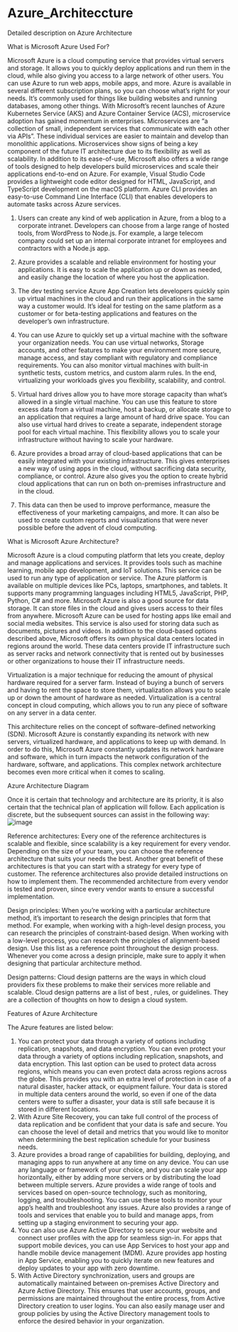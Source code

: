 # Azure_Architeccture
Detailed description on Azure Architecture


What is Microsoft Azure Used For?

Microsoft Azure is a cloud computing service that provides virtual servers and storage. It allows you to quickly deploy applications and run them in the cloud, while also giving you access to a large network of other users. You can use Azure to run web apps, mobile apps, and more. Azure is available in several different subscription plans, so you can choose what’s right for your needs. It’s commonly used for things like building websites and running databases, among other things. With Microsoft’s recent launches of Azure Kubernetes Service (AKS) and Azure Container Service (ACS), microservice adoption has gained momentum in enterprises. Microservices are “a collection of small, independent services that communicate with each other via APIs”. These individual services are easier to maintain and develop than monolithic applications. Microservices show signs of being a key component of the future IT architecture due to its flexibility as well as scalability. In addition to its ease-of-use, Microsoft also offers a wide range of tools designed to help developers build microservices and scale their applications end-to-end on Azure. For example, Visual Studio Code provides a lightweight code editor designed for HTML, JavaScript, and TypeScript development on the macOS platform. Azure CLI provides an easy-to-use Command Line Interface (CLI) that enables developers to automate tasks across Azure services.

1. Users can create any kind of web application in Azure, from a blog to a corporate intranet. Developers can choose from a large range of hosted tools, from WordPress to Node.js. For example, a large telecom company could set up an internal corporate intranet for employees and contractors with a Node.js app.


3. Azure provides a scalable and reliable environment for hosting your applications. It is easy to scale the application up or down as needed, and easily change the location of where you host the application.


4. The dev testing service Azure App Creation lets developers quickly spin up virtual machines in the cloud and run their applications in the same way a customer would. It’s ideal for testing on the same platform as a customer or for beta-testing applications and features on the developer’s own infrastructure.


5. You can use Azure to quickly set up a virtual machine with the software your organization needs. You can use virtual networks, Storage accounts, and other features to make your environment more secure, manage access, and stay compliant with regulatory and compliance requirements. You can also monitor virtual machines with built-in synthetic tests, custom metrics, and custom alarm rules. In the end, virtualizing your workloads gives you flexibility, scalability, and control.


6. Virtual hard drives allow you to have more storage capacity than what’s allowed in a single virtual machine. You can use this feature to store excess data from a virtual machine, host a backup, or allocate storage to an application that requires a large amount of hard drive space. You can also use virtual hard drives to create a separate, independent storage pool for each virtual machine. This flexibility allows you to scale your infrastructure without having to scale your hardware.


7. Azure provides a broad array of cloud-based applications that can be easily integrated with your existing infrastructure. This gives enterprises a new way of using apps in the cloud, without sacrificing data security, compliance, or control. Azure also gives you the option to create hybrid cloud applications that can run on both on-premises infrastructure and in the cloud.


8. This data can then be used to improve performance, measure the effectiveness of your marketing campaigns, and more. It can also be used to create custom reports and visualizations that were never possible before the advent of cloud computing.


What is Microsoft Azure Architecture?

Microsoft Azure is a cloud computing platform that lets you create, deploy and manage applications and services. It provides tools such as machine learning, mobile app development, and IoT solutions. This service can be used to run any type of application or service. The Azure platform is available on multiple devices like PCs, laptops, smartphones, and tablets. It supports many programming languages including HTML5, JavaScript, PHP, Python, C# and more. Microsoft Azure is also a good source for data storage. It can store files in the cloud and gives users access to their files from anywhere. Microsoft Azure can be used for hosting apps like email and social media websites. This service is also used for storing data such as documents, pictures and videos. In addition to the cloud-based options described above, Microsoft offers its own physical data centers located in regions around the world. These data centers provide IT infrastructure such as server racks and network connectivity that is rented out by businesses or other organizations to house their IT infrastructure needs.

Virtualization is a major technique for reducing the amount of physical hardware required for a server farm. Instead of buying a bunch of servers and having to rent the space to store them, virtualization allows you to scale up or down the amount of hardware as needed. Virtualization is a central concept in cloud computing, which allows you to run any piece of software on any server in a data center.

This architecture relies on the concept of software-defined networking (SDN). Microsoft Azure is constantly expanding its network with new servers, virtualized hardware, and applications to keep up with demand. In order to do this, Microsoft Azure constantly updates its network hardware and software, which in turn impacts the network configuration of the hardware, software, and applications. This complex network architecture becomes even more critical when it comes to scaling.

Azure Architecture Diagram

Once it is certain that technology and architecture are its priority, it is also certain that the technical plan of application will follow. Each application is discrete, but the subsequent sources can assist in the following way:
![image](https://user-images.githubusercontent.com/81725794/179342453-a71023e0-2195-4fb6-9951-8b30a7c0de70.png)

Reference architectures: Every one of the reference architectures is scalable and flexible, since scalability is a key requirement for every vendor. Depending on the size of your team, you can choose the reference architecture that suits your needs the best. Another great benefit of these architectures is that you can start with a strategy for every type of customer. The reference architectures also provide detailed instructions on how to implement them. The recommended architecture from every vendor is tested and proven, since every vendor wants to ensure a successful implementation.

Design principles: When you’re working with a particular architecture method, it’s important to research the design principles that form that method. For example, when working with a high-level design process, you can research the principles of constraint-based design. When working with a low-level process, you can research the principles of alignment-based design. Use this list as a reference point throughout the design process. Whenever you come across a design principle, make sure to apply it when designing that particular architecture method.

Design patterns: Cloud design patterns are the ways in which cloud providers fix these problems to make their services more reliable and scalable. Cloud design patterns are a list of best , rules, or guidelines. They are a collection of thoughts on how to design a cloud system.


Features of Azure Architecture

The Azure features are listed below:

1. You can protect your data through a variety of options including replication, snapshots, and data encryption. You can even protect your data through a variety of options including replication, snapshots, and data encryption. This last option can be used to protect data across regions, which means you can even protect data across regions across the globe. This provides you with an extra level of protection in case of a natural disaster, hacker attack, or equipment failure. Your data is stored in multiple data centers around the world, so even if one of the data centers were to suffer a disaster, your data is still safe because it is stored in different locations. 
2. With Azure Site Recovery, you can take full control of the process of data replication and be confident that your data is safe and secure. You can choose the level of detail and metrics that you would like to monitor when determining the best replication schedule for your business needs.
3. Azure provides a broad range of capabilities for building, deploying, and managing apps to run anywhere at any time on any device. You can use any language or framework of your choice, and you can scale your app horizontally, either by adding more servers or by distributing the load between multiple servers. Azure provides a wide range of tools and services based on open-source technology, such as monitoring, logging, and troubleshooting. You can use these tools to monitor your app’s health and troubleshoot any issues. Azure also provides a range of tools and services that enable you to build and manage apps, from setting up a staging environment to securing your app. 
4. You can also use Azure Active Directory to secure your website and connect user profiles with the app for seamless sign-in. For apps that support mobile devices, you can use App Services to host your app and handle mobile device management (MDM). Azure provides app hosting in App Service, enabling you to quickly iterate on new features and deploy updates to your app with zero downtime.
5. With Active Directory synchronization, users and groups are automatically maintained between on-premises Active Directory and Azure Active Directory. This ensures that user accounts, groups, and permissions are maintained throughout the entire process, from Active Directory creation to user logins. You can also easily manage user and group policies by using the Active Directory management tools to enforce the desired behavior in your organization.


